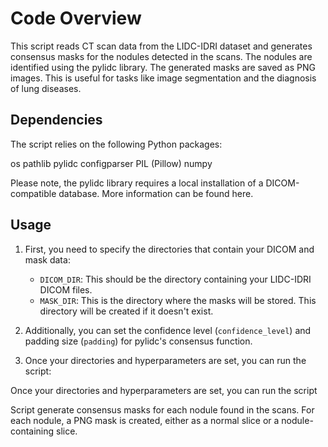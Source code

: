 # Code Overview
This script reads CT scan data from the LIDC-IDRI dataset and generates consensus masks for the nodules detected in the scans. The nodules are identified using the pylidc library. The generated masks are saved as PNG images. This is useful for tasks like image segmentation and the diagnosis of lung diseases.

## Dependencies
The script relies on the following Python packages:

os
pathlib
pylidc
configparser
PIL (Pillow)
numpy


Please note, the pylidc library requires a local installation of a DICOM-compatible database. More information can be found here.

## Usage

1. First, you need to specify the directories that contain your DICOM and mask data:

    - `DICOM_DIR`: This should be the directory containing your LIDC-IDRI DICOM files.
    - `MASK_DIR`: This is the directory where the masks will be stored. This directory will be created if it doesn't exist.

2. Additionally, you can set the confidence level (`confidence_level`) and padding size (`padding`) for pylidc's consensus function. 

3. Once your directories and hyperparameters are set, you can run the script:


Once your directories and hyperparameters are set, you can run the script

Script generate consensus masks for each nodule found in the scans. For each nodule, a PNG mask is created, either as a normal slice or a nodule-containing slice.
